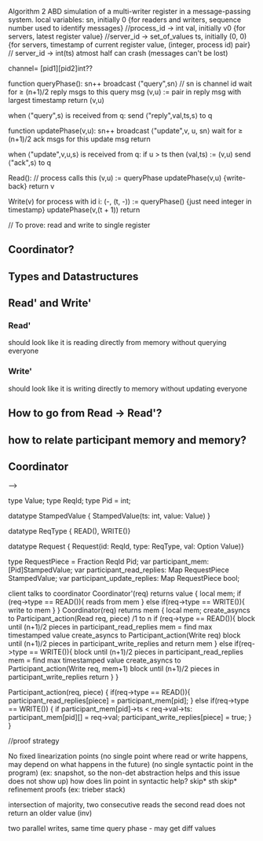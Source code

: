 Algorithm 2 ABD simulation of a multi-writer register in a message-passing system.
local variables:
sn, initially 0 {for readers and writers, sequence number used to identify messages} //process_id -> int
val, initially v0 {for servers, latest register value} //server_id -> set_of_values
ts, initially (0, 0) {for servers, timestamp of current register value, (integer, process id) pair} // server_id -> int(ts)
atmost half can crash (messages can't be lost)

channel= [pid1][pid2]int??

function queryPhase():
    sn++
    broadcast ⟨"query",sn⟩ // sn is channel id
    wait for ≥ (n+1)/2  reply msgs to this query msg
    (v,u) := pair in reply msg with largest timestamp
    return (v,u)


when ⟨"query",s⟩ is received from q:
    send ⟨"reply",val,ts,s⟩ to q


function updatePhase(v,u):
    sn++
    broadcast ⟨"update",v, u, sn⟩
    wait for ≥ (n+1)/2 ack msgs for this update msg
    return

when ⟨"update",v,u,s⟩ is received from q:
    if u > ts then (val,ts) := (v,u)
    send ⟨"ack",s⟩ to q


Read(): // process calls this 
    (v,u) := queryPhase
    updatePhase(v,u) {write-back}
    return v


Write(v) for process with id i:
    (-, (t, -)) := queryPhase() {just need integer in timestamp}
    updatePhase(v,(t + 1))
    return

// To prove: read and write to single register


## Coordinator?

## Types and Datastructures


## Read' and Write' 

### Read' 

should look like it is reading directly from memory without querying everyone

### Write'

should look like it is writing directly to memory without updating everyone

## How to go from Read -> Read'?


## how to relate participant memory and memory?

## Coordinator



<!-- 
Coordinator'(req)
{
     if (req->type == READ()){
            all participant_mem looks exactly the same
            we return the one value
    }
    else if(req->type == WRITE()){
           all particiapnt_mem looks the same
           we 
    }
} --> -->



type Value;
type ReqId;
type Pid = int;

datatype StampedValue {
    StampedValue(ts: int, value: Value)
} 

datatype ReqType { READ(), WRITE()}

datatype Request { Request(id: ReqId, type: ReqType, val: Option Value)}

type RequestPiece = Fraction ReqId Pid;
var participant_mem: [Pid]StampedValue;
var participant_read_replies: Map RequestPiece StampedValue;
var participant_update_replies: Map RequestPiece bool;


client talks to coordinator
Coordinator'(req) returns value
{
    local mem;
     if (req->type == READ()){
          reads from mem
    }
    else if(req->type == WRITE()){
          write to mem
    }
}
Coordinator(req) returns mem {
    local mem;
    create_asyncs to Participant_action(Read req, piece) /1 to n
    if (req->type == READ()){
            block until (n+1)/2 pieces in participant_read_replies
            mem = find max timestamped value
            create_asyncs to Participant_action(Write req)
            block until (n+1)/2 pieces in participant_write_replies
            and return mem
    }
    else if(req->type == WRITE()){
            block until (n+1)/2 pieces in participant_read_replies
            mem = find max timestamped value
            create_asyncs to Participant_action(Write req, mem+1)
            block until (n+1)/2 pieces in participant_write_replies
            return
    }
}

Participant_action(req, piece) {
    if(req->type == READ()){
        participant_read_replies[piece] = participant_mem[pid];
    }
    else if(req->type == WRITE())
    {
        if participant_mem[pid]->ts < req->val->ts:
            participant_mem[pid][] = req->val;
            participant_write_replies[piece] = true;
    }
}

//proof strategy

No fixed linearization points (no single point where read or write happens, may depend on what happens in the future) (no single syntactic point in the program) (ex: snapshot, so the non-det abstraction helps and this issue does not show up)
how does lin point in syntactic help? skip* sth skip* refinement proofs (ex: trieber stack)

intersection of majority, two consecutive reads the second read does not return an older value (inv)

two parallel writes, same time query phase - may get diff values


